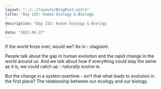 ```yaml
---
layout: "../../layouts/BlogPost.astro"
title: "Day 115: Human Ecology & Biology
"
description: "Day 115: Human Ecology & Biology
"
date: "2023-04-27"
---
```


If the world froze over, would we?
As in - stagnant. 


People talk about the gap in human evolution and the rapid change in the world around us. And we talk about how if everything could stay the same as it is, we could catch up - naturally evolve ie. 


But the change in a system overtime - isn’t that what leads to evolution in the first place?
The relationship between our ecology and our biology.
